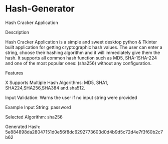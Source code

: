 # Hash-Generator
Hash Cracker Application

Description

Hash Cracker Application is a simple and sweet desktop python & Tkinter built application for getting cryptographic hash values. The user can enter a string, choose their hashing algorithm and it will immediately give them the hash. It supports all common hash function such as MD5, SHA-1SHA-224 and one of the most popular ones: (sha256) without any configuration.

Features

X Supports Multiple Hash Algorithms: MD5, SHA1, SHA224,SHA256,SHA384 and.sha512.

Input Validation: Warns the user if no input string were provided

Example
Input String: password

Selected Algorithm: sha256

Generated Hash: 5e884898da28047151d0e56f8dc6292773603d0d4b9d5c72d4e7f3f60b2c7b62


